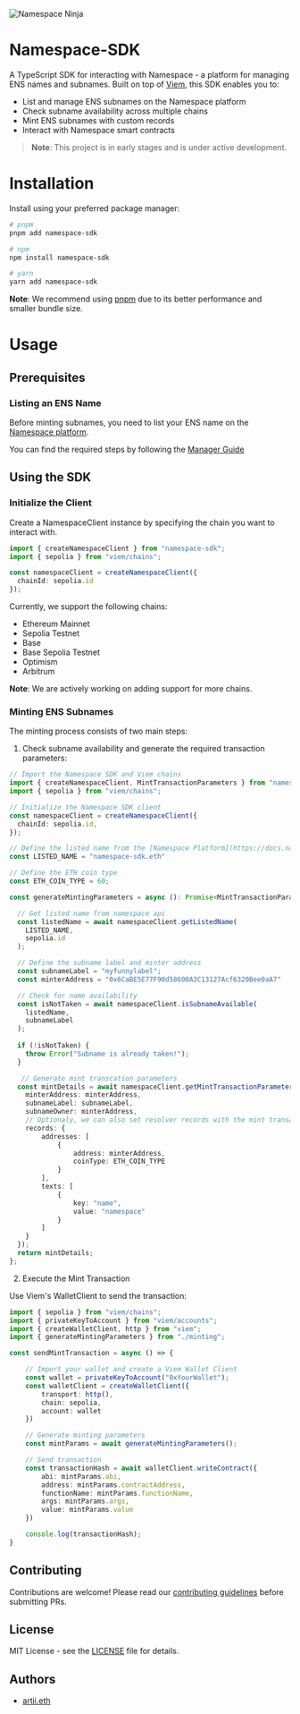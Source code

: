 ![Namespace Ninja](https://namespace.fra1.cdn.digitaloceanspaces.com/brand/logo_small.png)
# Namespace-SDK

A TypeScript SDK for interacting with Namespace - a platform for managing ENS names and subnames. Built on top of [Viem](https://viem.sh), this SDK enables you to:
* List and manage ENS subnames on the Namespace platform
* Check subname availability across multiple chains
* Mint ENS subnames with custom records
* Interact with Namespace smart contracts

> **Note**: This project is in early stages and is under active development.

# Installation

Install using your preferred package manager:

```bash
# pnpm
pnpm add namespace-sdk

# npm
npm install namespace-sdk

# yarn
yarn add namespace-sdk
```
**Note**: We recommend using [pnpm](https://pnpm.io/) due to its better performance and smaller bundle size.

# Usage

## Prerequisites

### Listing an ENS Name

Before minting subnames, you need to list your ENS name on the [Namespace platform](https://app.namespace.tech).

You can find the required steps by following the [Manager Guide](https://docs.namespace.tech/namespace-platform/manager/listing-an-ens-name#listing-an-ens-name)

## Using the SDK

### Initialize the Client

Create a NamespaceClient instance by specifying the chain you want to interact with.

```typescript
import { createNamespaceClient } from "namespace-sdk";
import { sepolia } from "viem/chains";

const namespaceClient = createNamespaceClient({
  chainId: sepolia.id
});
```

Currently, we support the following chains:
- Ethereum Mainnet 
- Sepolia Testnet 
- Base 
- Base Sepolia Testnet 
- Optimism 
- Arbitrum 

**Note**: We are actively working on adding support for more chains.

### Minting ENS Subnames

The minting process consists of two main steps:
1. Check subname availability and generate the required transaction parameters:
```typescript
// Import the Namespace SDK and Viem chains
import { createNamespaceClient, MintTransactionParameters } from "namespace-sdk";
import { sepolia } from "viem/chains";

// Initialize the Namespace SDK client
const namespaceClient = createNamespaceClient({
  chainId: sepolia.id,
});

// Define the listed name from the [Namespace Platform](https://docs.namespace.tech/namespace-platform/manager/listing-an-ens-name#listing-an-ens-name) in the previous step
const LISTED_NAME = "namespace-sdk.eth"

// Define the ETH coin type
const ETH_COIN_TYPE = 60;

const generateMintingParameters = async (): Promise<MintTransactionParameters> => {

  // Get listed name from namespace api
  const listedName = await namespaceClient.getListedName(
    LISTED_NAME,
    sepolia.id
  );

  // Define the subname label and minter address
  const subnameLabel = "myfunnylabel";
  const minterAddress = "0x6CaBE5E77F90d58600A3C13127Acf6320Bee0aA7"

  // Check for name availability
  const isNotTaken = await namespaceClient.isSubnameAvailable(
    listedName,
    subnameLabel
  );
  
  if (!isNotTaken) {
    throw Error("Subname is already taken!");
  }

   // Generate mint transcation parameters
  const mintDetails = await namespaceClient.getMintTransactionParameters(listedName, {
    minterAddress: minterAddress,
    subnameLabel: subnameLabel,
    subnameOwner: minterAddress,
    // Optionaly, we can also set resolver records with the mint transaction
    records: {
        addresses: [
            {
                address: minterAddress,
                coinType: ETH_COIN_TYPE
            }
        ],
        texts: [
            {
                key: "name",
                value: "namespace"
            }
        ]
    }
  });
  return mintDetails;
};
```

2. Execute the Mint Transaction

Use Viem's WalletClient to send the transaction:

```typescript
import { sepolia } from "viem/chains";
import { privateKeyToAccount } from "viem/accounts";
import { createWalletClient, http } from "viem";
import { generateMintingParameters } from "./minting";

const sendMintTransaction = async () => {

    // Import your wallet and create a Viem Wallet Client
    const wallet = privateKeyToAccount("0xYourWallet");
    const walletClient = createWalletClient({
        transport: http(),
        chain: sepolia,
        account: wallet
    })

    // Generate minting parameters
    const mintParams = await generateMintingParameters();

    // Send transaction
    const transactionHash = await walletClient.writeContract({
        abi: mintParams.abi,
        address: mintParams.contractAddress,
        functionName: mintParams.functionName,
        args: mintParams.args,
        value: mintParams.value
    })

    console.log(transactionHash);
}
```

## Contributing

Contributions are welcome! Please read our [contributing guidelines](CONTRIBUTING.md) before submitting PRs.

## License

MIT License - see the [LICENSE](LICENSE) file for details.

## Authors
- [artii.eth](https://github.com/nenadmitt)
